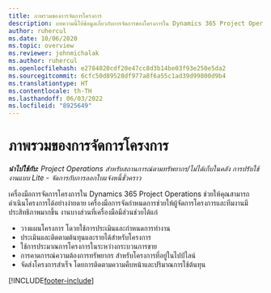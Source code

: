 ```yaml
---
title: ภาพรวมของการจัดการโครงการ
description: บทความนี้ให้ข้อมูลเกี่ยวกับการจัดการของโครงการใน Dynamics 365 Project Operations
author: ruhercul
ms.date: 10/06/2020
ms.topic: overview
ms.reviewer: johnmichalak
ms.author: ruhercul
ms.openlocfilehash: e2784020cdf20e47cc8d3b14be03f93e250e5da2
ms.sourcegitcommit: 6cfc50d89528df977a8f6a55c1ad39d99800d9b4
ms.translationtype: HT
ms.contentlocale: th-TH
ms.lasthandoff: 06/03/2022
ms.locfileid: "8925649"
---
```

# <a name="project-management-overview"></a>ภาพรวมของการจัดการโครงการ

_**นำไปใช้กับ:** Project Operations สำหรับสถานการณ์ตามทรัพยากร/ไม่ได้เก็บในคลัง การปรับใช้งานแบบ Lite - จัดการกับการออกใบแจ้งหนี้ชั่วคราว_

เครื่องมือการจัดการโครงการใน Dynamics 365 Project Operations ช่วยให้คุณสามารถดำเนินโครงการได้อย่างง่ายดาย เครื่องมือการจัดกำหนดการช่วยให้ผู้จัดการโครงการและทีมงานมีประสิทธิภาพมากขึ้น งานบางส่วนที่เครื่องมือมีส่วนช่วยได้แก่

- วางแผนโครงการ โดวยใช้การประเมินและกำหนดการทำงาน
- ประเมินและติดตามต้นทุนและรายได้สำหรับโครงการ
- ใช้การประมาณการโครงการในระหว่างกระบวนการขาย
- การคาดการณ์ความต้องการทรัพยากร สำหรับโครงการที่อยู่ในไปป์ไลน์
- จัดส่งโครงการสำเร็จ โดยการติดตามความคืบหน้าและปริมาณการใช้ต้นทุน


[!INCLUDE[footer-include](../includes/footer-banner.md)]